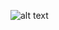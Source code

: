 ![alt text](https://github.com/weblab-class/yanovsk-azariah-seblu-beckettld/blob/main/client/src/components/assets/logo.png)
